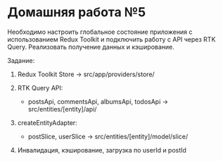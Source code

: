 # Домашняя работа №5

Необходимо настроить глобальное состояние приложения с использованием Redux Toolkit и подключить работу с API через RTK Query. Реализовать получение данных и кэширование.

Задание:

1. Redux Toolkit Store → src/app/providers/store/

2. RTK Query API:

   - postsApi, commentsApi, albumsApi, todosApi → src/entities/[entity]/api/

3. createEntityAdapter:

   - postSlice, userSlice → src/entities/[entity]/model/slice/

4. Инвалидация, кэширование, загрузка по userId и postId
